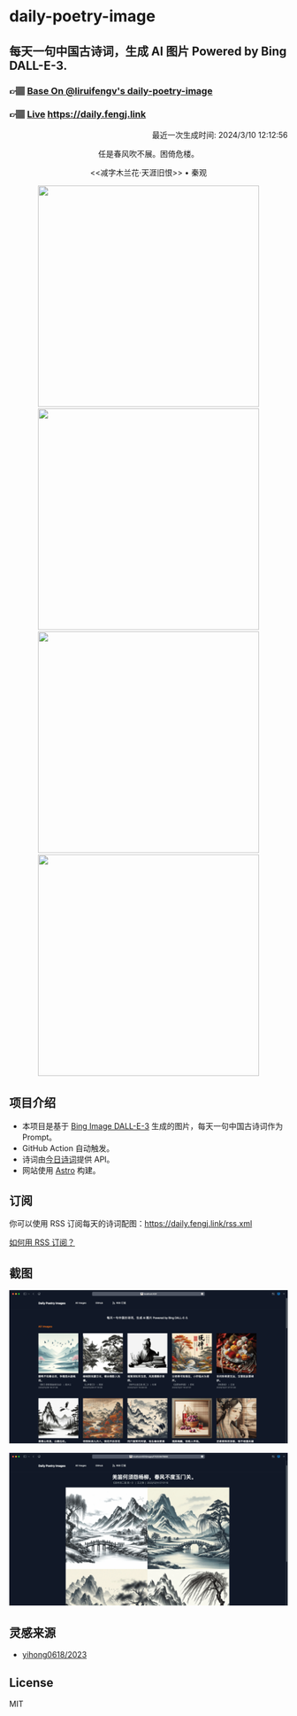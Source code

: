 
# daily-poetry-image

## 每天一句中国古诗词，生成 AI 图片 Powered by Bing DALL-E-3.

### 👉🏽 [Base On @liruifengv's daily-poetry-image](https://github.com/liruifengv/daily-poetry-image)

### 👉🏽 [Live](https://daily.fengj.link) https://daily.fengj.link

<p align="right">
  最近一次生成时间: 2024/3/10 12:12:56
</p>
<p align="center">
任是春风吹不展。困倚危楼。
</p>
<p align="center">
<<减字木兰花·天涯旧恨>> • 秦观
</p>
<p align="center">
<img src="https://tse3.mm.bing.net/th/id/OIG1.ker3E9S8R.F8fFI4XSDZ" height="400" width="400" />
<img src="https://tse3.mm.bing.net/th/id/OIG1.4InA7LoqC7y7YCtkynr_" height="400" width="400" />
<img src="https://tse4.mm.bing.net/th/id/OIG1.Wn8huZwmY1mOlI6sTs_e" height="400" width="400" />
<img src="https://tse2.mm.bing.net/th/id/OIG1.qpB3bq9RsrZ2tMjfu9HA" height="400" width="400" />
</p>

## 项目介绍

-   本项目是基于 [Bing Image DALL-E-3](https://www.bing.com/images/create) 生成的图片，每天一句中国古诗词作为 Prompt。
-   GitHub Action 自动触发。
-   诗词由[今日诗词](https://www.jinrishici.com/)提供 API。
-   网站使用 [Astro](https://astro.build) 构建。

## 订阅

你可以使用 RSS 订阅每天的诗词配图：https://daily.fengj.link/rss.xml

[如何用 RSS 订阅？](https://zhuanlan.zhihu.com/p/55026716)

## 截图

![图片列表](./screenshots/Snipaste_2023-12-28_21-00-26.png)

![图片详情](./screenshots/Snipaste_2023-12-28_21-00-53.png)

## 灵感来源

-   [yihong0618/2023](https://github.com/yihong0618/2023)

## License

MIT
